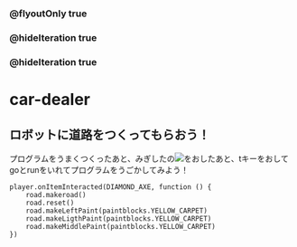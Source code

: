 ### @flyoutOnly true
### @hideIteration true
### @hideIteration true

# car-dealer

## ロボットに道路をつくってもらおう！

プログラムをうまくつくったあと、みぎしたの![](https://raw.githubusercontent.com/camp-minecraft/TechkidsCampTutorial/master/images/playbutton.png)をおしたあと、tキーをおしてgoとrunをいれてプログラムをうごかしてみよう！

```ghost
player.onItemInteracted(DIAMOND_AXE, function () {
    road.makeroad()
    road.reset()
    road.makeLeftPaint(paintblocks.YELLOW_CARPET)
    road.makeLigthPaint(paintblocks.YELLOW_CARPET)
    road.makeMiddlePaint(paintblocks.YELLOW_CARPET)
})
```